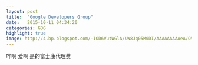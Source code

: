 ```yaml
---
layout: post
title:  "Google Developers Group"
date:   2015-10-11 04:34:20
categories: GDG
highlight: true
image: http://4.bp.blogspot.com/-IOD6VutWGlA/UW8Jq05M0DI/AAAAAAAAAeA/OVckWFybKqg/s1600/DSC01317.JPG
---
```

咋啊 爱啊
是的富士康代理费
